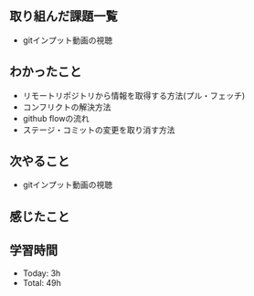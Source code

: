 ## 取り組んだ課題一覧
- gitインプット動画の視聴
## わかったこと
- リモートリポジトリから情報を取得する方法(プル・フェッチ)
- コンフリクトの解決方法
- github flowの流れ
- ステージ・コミットの変更を取り消す方法
## 次やること
- gitインプット動画の視聴
## 感じたこと
## 学習時間
- Today: 3h
- Total: 49h
